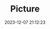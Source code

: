 ---
weight: 1
images:
- /images/edited/89.jpeg
title: Picture
date: 2023-12-07 21:12:23
tags: [luminarneo,work,ilce7m3]
---